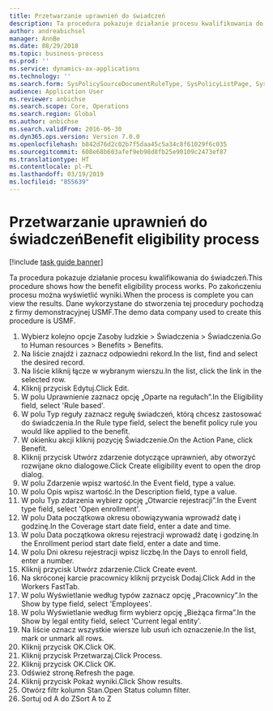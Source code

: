 ```yaml
---
title: Przetwarzanie uprawnień do świadczeń
description: Ta procedura pokazuje działanie procesu kwalifikowania do świadczeń.
author: andreabichsel
manager: AnnBe
ms.date: 08/29/2018
ms.topic: business-process
ms.prod: ''
ms.service: dynamics-ax-applications
ms.technology: ''
ms.search.form: SysPolicySourceDocumentRuleType, SysPolicyListPage, SysPolicy, HcmBenefitEligibilityPolicy, HcmBenefit
audience: Application User
ms.reviewer: anbichse
ms.search.scope: Core, Operations
ms.search.region: Global
ms.author: anbichse
ms.search.validFrom: 2016-06-30
ms.dyn365.ops.version: Version 7.0.0
ms.openlocfilehash: b842d76d2c02b7f5daa45c5a34c8f61029f6c035
ms.sourcegitcommit: 608e68b603afef9eb98d8fb25e90109c2473ef87
ms.translationtype: HT
ms.contentlocale: pl-PL
ms.lasthandoff: 03/19/2019
ms.locfileid: "855639"
---
```

# <a name="benefit-eligibility-process"></a><span data-ttu-id="1c3c3-103">Przetwarzanie uprawnień do świadczeń</span><span class="sxs-lookup"><span data-stu-id="1c3c3-103">Benefit eligibility process</span></span>

[!include [task guide banner](../../includes/task-guide-banner.md)]

<span data-ttu-id="1c3c3-104">Ta procedura pokazuje działanie procesu kwalifikowania do świadczeń.</span><span class="sxs-lookup"><span data-stu-id="1c3c3-104">This procedure shows how the benefit eligibility process works.</span></span> <span data-ttu-id="1c3c3-105">Po zakończeniu procesu można wyświetlić wyniki.</span><span class="sxs-lookup"><span data-stu-id="1c3c3-105">When the process is complete you can view the results.</span></span> <span data-ttu-id="1c3c3-106">Dane wykorzystane do stworzenia tej procedury pochodzą z firmy demonstracyjnej USMF.</span><span class="sxs-lookup"><span data-stu-id="1c3c3-106">The demo data company used to create this procedure is USMF.</span></span>

1. <span data-ttu-id="1c3c3-107">Wybierz kolejno opcje Zasoby ludzkie > Świadczenia > Świadczenia.</span><span class="sxs-lookup"><span data-stu-id="1c3c3-107">Go to Human resources > Benefits > Benefits.</span></span>
2. <span data-ttu-id="1c3c3-108">Na liście znajdź i zaznacz odpowiedni rekord.</span><span class="sxs-lookup"><span data-stu-id="1c3c3-108">In the list, find and select the desired record.</span></span>
3. <span data-ttu-id="1c3c3-109">Na liście kliknij łącze w wybranym wierszu.</span><span class="sxs-lookup"><span data-stu-id="1c3c3-109">In the list, click the link in the selected row.</span></span>
4. <span data-ttu-id="1c3c3-110">Kliknij przycisk Edytuj.</span><span class="sxs-lookup"><span data-stu-id="1c3c3-110">Click Edit.</span></span>
5. <span data-ttu-id="1c3c3-111">W polu Uprawnienie zaznacz opcję „Oparte na regułach”.</span><span class="sxs-lookup"><span data-stu-id="1c3c3-111">In the Eligibility field, select 'Rule based'.</span></span>
6. <span data-ttu-id="1c3c3-112">W polu Typ reguły zaznacz regułę świadczeń, którą chcesz zastosować do świadczenia.</span><span class="sxs-lookup"><span data-stu-id="1c3c3-112">In the Rule type field, select the benefit policy rule you would like applied to the benefit.</span></span>
7. <span data-ttu-id="1c3c3-113">W okienku akcji kliknij pozycję Świadczenie.</span><span class="sxs-lookup"><span data-stu-id="1c3c3-113">On the Action Pane, click Benefit.</span></span>
8. <span data-ttu-id="1c3c3-114">Kliknij przycisk Utwórz zdarzenie dotyczące uprawnień, aby otworzyć rozwijane okno dialogowe.</span><span class="sxs-lookup"><span data-stu-id="1c3c3-114">Click Create eligibility event to open the drop dialog.</span></span>
9. <span data-ttu-id="1c3c3-115">W polu Zdarzenie wpisz wartość.</span><span class="sxs-lookup"><span data-stu-id="1c3c3-115">In the Event field, type a value.</span></span>
10. <span data-ttu-id="1c3c3-116">W polu Opis wpisz wartość.</span><span class="sxs-lookup"><span data-stu-id="1c3c3-116">In the Description field, type a value.</span></span>
11. <span data-ttu-id="1c3c3-117">W polu Typ zdarzenia wybierz opcję „Otwarcie rejestracji”.</span><span class="sxs-lookup"><span data-stu-id="1c3c3-117">In the Event type field, select 'Open enrollment'.</span></span>
12. <span data-ttu-id="1c3c3-118">W polu Data początkowa okresu obowiązywania wprowadź datę i godzinę.</span><span class="sxs-lookup"><span data-stu-id="1c3c3-118">In the Coverage start date field, enter a date and time.</span></span>
13. <span data-ttu-id="1c3c3-119">W polu Data początkowa okresu rejestracji wprowadź datę i godzinę.</span><span class="sxs-lookup"><span data-stu-id="1c3c3-119">In the Enrollment period start date field, enter a date and time.</span></span>
14. <span data-ttu-id="1c3c3-120">W polu Dni okresu rejestracji wpisz liczbę.</span><span class="sxs-lookup"><span data-stu-id="1c3c3-120">In the Days to enroll field, enter a number.</span></span>
15. <span data-ttu-id="1c3c3-121">Kliknij przycisk Utwórz zdarzenie.</span><span class="sxs-lookup"><span data-stu-id="1c3c3-121">Click Create event.</span></span>
16. <span data-ttu-id="1c3c3-122">Na skróconej karcie pracownicy kliknij przycisk Dodaj.</span><span class="sxs-lookup"><span data-stu-id="1c3c3-122">Click Add in the Workers FastTab.</span></span>
17. <span data-ttu-id="1c3c3-123">W polu Wyświetlanie według typów zaznacz opcję „Pracownicy”.</span><span class="sxs-lookup"><span data-stu-id="1c3c3-123">In the Show by type field, select 'Employees'.</span></span>
18. <span data-ttu-id="1c3c3-124">W polu Wyświetlanie według firm wybierz opcję „Bieżąca firma”.</span><span class="sxs-lookup"><span data-stu-id="1c3c3-124">In the Show by legal entity field, select 'Current legal entity'.</span></span>
19. <span data-ttu-id="1c3c3-125">Na liście oznacz wszystkie wiersze lub usuń ich oznaczenie.</span><span class="sxs-lookup"><span data-stu-id="1c3c3-125">In the list, mark or unmark all rows.</span></span>
20. <span data-ttu-id="1c3c3-126">Kliknij przycisk OK.</span><span class="sxs-lookup"><span data-stu-id="1c3c3-126">Click OK.</span></span>
21. <span data-ttu-id="1c3c3-127">Kliknij przycisk Przetwarzaj.</span><span class="sxs-lookup"><span data-stu-id="1c3c3-127">Click Process.</span></span>
22. <span data-ttu-id="1c3c3-128">Kliknij przycisk OK.</span><span class="sxs-lookup"><span data-stu-id="1c3c3-128">Click OK.</span></span>
23. <span data-ttu-id="1c3c3-129">Odśwież stronę.</span><span class="sxs-lookup"><span data-stu-id="1c3c3-129">Refresh the page.</span></span>
24. <span data-ttu-id="1c3c3-130">Kliknij przycisk Pokaż wyniki.</span><span class="sxs-lookup"><span data-stu-id="1c3c3-130">Click Show results.</span></span>
25. <span data-ttu-id="1c3c3-131">Otwórz filtr kolumn Stan.</span><span class="sxs-lookup"><span data-stu-id="1c3c3-131">Open Status column filter.</span></span>
26. <span data-ttu-id="1c3c3-132">Sortuj od A do Z</span><span class="sxs-lookup"><span data-stu-id="1c3c3-132">Sort A to Z</span></span>

